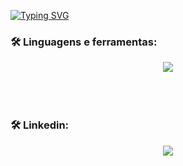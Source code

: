 [![Typing SVG](https://readme-typing-svg.herokuapp.com/?color=ED226A&size=35&center=true&vCenter=true&width=1000&lines=Olá,+Meu+Nome+é+Vinicius+Souza;%29)](https://git.io/typing-svg)

<div align="left">
  



 ### 🛠️ Linguagens e ferramentas:

  <div align="center" >
<a href="https://skillicons.dev"   >
  <img src="https://skillicons.dev/icons?i=git,github,linkedin,vscode,visualstudio,arduino,bootstrap,c,cs,cpp,css,express,html,java,js,latex,mysql,nodejs,npm,py,react,regex,wordpress" />
</a>
  <br/>
  </div>
<br/><br/><br/>
  
  
 ### 🛠️ Linkedin:
 
<div align="center">
   <a href="https://www.linkedin.com/in/vinisouza05/"><img src="https://img.shields.io/badge/LinkedIn-0077B5?style=for-the-badge&logo=linkedin&logoColor=white" ></a>
</div>
  
 






 
  
  

  




